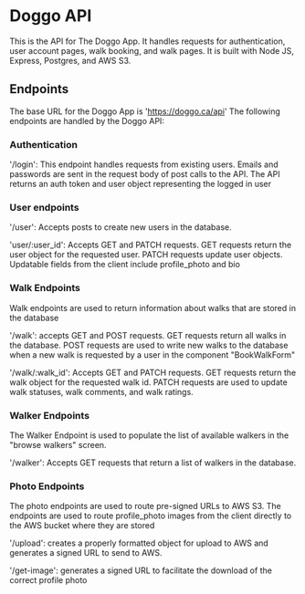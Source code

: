 # Doggo API

This is the API for The Doggo App. It handles requests for authentication, user account pages, walk booking, and walk pages. It is built with Node JS, Express, Postgres, and AWS S3.

## Endpoints

The base URL for the Doggo App is 'https://doggo.ca/api' The following endpoints are handled by the Doggo API:

### Authentication
'/login': This endpoint handles requests from existing users. Emails and passwords are sent in the request body of post calls to the API. The API returns an auth token and user object representing the logged in user

### User endpoints

'/user': Accepts posts to create new users in the database. 

'user/:user_id': Accepts GET and PATCH requests. GET requests return the user object for the requested user. PATCH requests update user objects. Updatable fields from the client include profile_photo and bio

### Walk Endpoints

Walk endpoints are used to return information about walks that are stored in the database

'/walk': accepts GET and POST requests. GET requests return all walks in the database. POST requests are used to write new walks to the database when a new walk is requested by a user in the component "BookWalkForm"

'/walk/:walk_id': Accepts GET and PATCH requests. GET requests return the walk object for the requested walk id. PATCH requests are used to update walk statuses, walk comments, and walk ratings. 

### Walker Endpoints

The Walker Endpoint is used to populate the list of available walkers in the "browse walkers" screen.

'/walker': Accepts GET requests that return a list of walkers in the database.

### Photo Endpoints

The photo endpoints are used to route pre-signed URLs to AWS S3. The endpoints are used to route profile_photo images from the client directly to the AWS bucket where they are stored

'/upload': creates a properly formatted object for upload to AWS and generates a signed URL to send to AWS.

'/get-image': generates a signed URL to facilitate the download of the correct profile photo






